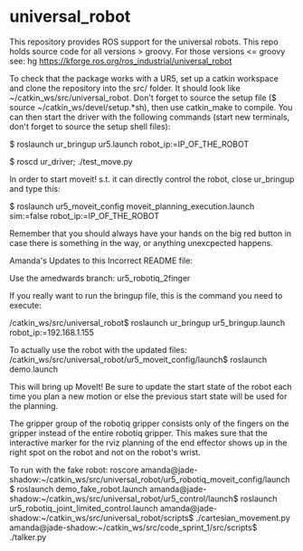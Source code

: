 universal_robot
===============

This repository provides ROS support for the universal robots.  This repo holds source code for all versions > groovy.  For those versions <= groovy see: hg https://kforge.ros.org/ros_industrial/universal_robot

To check that the package works with a UR5, set up a catkin workspace and clone the repository into the src/ folder. It should look like ~/catkin_ws/src/universal_robot. Don't forget to source the setup file ($ source ~/catkin_ws/devel/setup.*sh), then use catkin_make to compile.
You can then start the driver with the following commands (start new terminals, don't forget to source the setup shell files):

$ roslaunch ur_bringup ur5.launch robot_ip:=IP_OF_THE_ROBOT

$ roscd ur_driver; ./test_move.py


In order to start moveit! s.t. it can directly control the robot, close ur_bringup and type this:

$ roslaunch ur5_moveit_config moveit_planning_execution.launch sim:=false robot_ip:=IP_OF_THE_ROBOT

Remember that you should always have your hands on the big red button in case there is something in the way, or anything unexcpected happens.



Amanda's Updates to this Incorrect README file:

Use the amedwards branch: ur5_robotiq_2finger

If you really want to run the bringup file, this is the command you need to execute:

/catkin_ws/src/universal_robot$ roslaunch ur_bringup ur5_bringup.launch robot_ip:=192.168.1.155

To actually use the robot with the updated files:
/catkin_ws/src/universal_robot/ur5_moveit_config/launch$ roslaunch demo.launch

This will bring up MoveIt!  Be sure to update the start state of the robot each time you plan a new motion or else the previous start state will be used for the planning.

The gripper group of the robotiq gripper consists only of the fingers on the gripper instead of the entire robotiq gripper.  This makes sure that the interactive marker for the rviz planning of the end effector shows up in the right spot on the robot and not on the robot's wrist.

To run with the fake robot:
roscore
amanda@jade-shadow:~/catkin_ws/src/universal_robot/ur5_robotiq_moveit_config/launch$ roslaunch demo_fake_robot.launch 
amanda@jade-shadow:~/catkin_ws/src/universal_robot/ur5_control/launch$ roslaunch ur5_robotiq_joint_limited_control.launch 
amanda@jade-shadow:~/catkin_ws/src/universal_robot/scripts$ ./cartesian_movement.py 
amanda@jade-shadow:~/catkin_ws/src/code_sprint_1/src/scripts$ ./talker.py 

